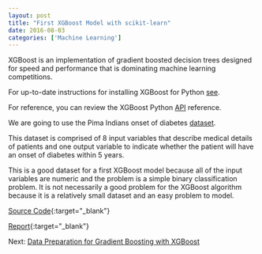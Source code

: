 ```yaml
---
layout: post
title: "First XGBoost Model with scikit-learn"
date: 2016-08-03
categories: ['Machine Learning']
---
```


XGBoost is an implementation of gradient boosted decision trees designed for speed and performance that is dominating  machine learning competitions.

For up-to-date instructions for installing XGBoost for Python [see](http://xgboost.readthedocs.io/en/latest/build.html#building-on-osx).

For reference, you can review the XGBoost Python [API](http://xgboost.readthedocs.io/en/latest/python/python_api.html) reference.

We are going to use the Pima Indians onset of diabetes [dataset](https://archive.ics.uci.edu/ml/datasets/Pima+Indians+Diabetes). 

This dataset is comprised of 8 input variables that describe medical details of patients and one output variable to indicate whether the patient will have an onset of diabetes within 5 years.

This is a good dataset for a first XGBoost model because all of the input variables are numeric and the problem is a simple binary classification problem. It is not necessarily a good problem for the XGBoost algorithm because it is a relatively small dataset and an easy problem to model.

[Source Code](https://github.com/srikanthpagadala/machine-learning-projects/tree/master/First%20XGBoost%20Model%20with%20scikit-learn){:target="_blank"}

[Report](http://htmlpreview.github.io/?https://github.com/srikanthpagadala/machine-learning-projects/blob/master/First%20XGBoost%20Model%20with%20scikit-learn/report.html){:target="_blank"}

Next: [Data Preparation for Gradient Boosting with XGBoost](/notes/2016/08/04/data-preparation-for-gradient-boosting-with-xgboost)
